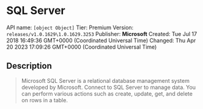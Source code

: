 # SQL Server
API name: `[object Object]`
Tier: Premium
Version: `releases/v1.0.1629\1.0.1629.3253`
Publisher: **Microsoft**
Created: Tue Jul 17 2018 16:49:36 GMT+0000 (Coordinated Universal Time)
Changed: Thu Apr 20 2023 17:09:26 GMT+0000 (Coordinated Universal Time)

## Description
> Microsoft SQL Server is a relational database management system developed by Microsoft. Connect to SQL Server to manage data. You can perform various actions such as create, update, get, and delete on rows in a table.
